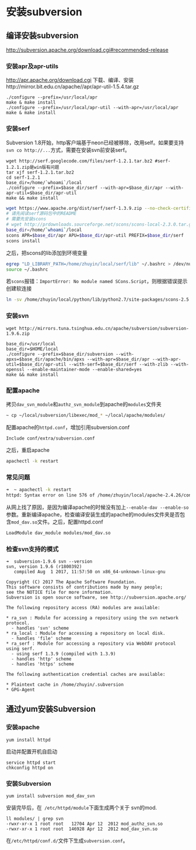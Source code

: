 # 安装subversion

## 编译安装subversion

http://subversion.apache.org/download.cgi#recommended-release

### 安装apr及apr-utils

http://apr.apache.org/download.cgi
下载、编译、安装http://mirror.bit.edu.cn/apache//apr/apr-util-1.5.4.tar.gz

```shell
./configure --prefix=/usr/local/apr
make & make install
./configure --prefix=/usr/local/apr-util --with-apr=/usr/local/apr
make & make install
```

### 安装serf

Subversion 1.8开始，http客户端基于neon已经被移除，改用self。如果要支持`svn co http://...`方式，需要在安装svn前安装serf。

```shell
wget http://serf.googlecode.com/files/serf-1.2.1.tar.bz2 #serf-1.2.1.zip是win版有问题
tar xjf serf-1.2.1.tar.bz2
cd serf-1.2.1
base_dir=/home/`whoami`/local
./configure --prefix=$base_dir/serf --with-apr=$base_dir/apr --with-apr-util=$base_dir/apr-util
make && make install
```

```sh
wget https://www.apache.org/dist/serf/serf-1.3.9.zip --no-check-certificate
# 请先阅读serf源码包中的README
# 需要先安装scons
# wget http://prdownloads.sourceforge.net/scons/scons-local-2.3.0.tar.gz
base_dir=/home/`whoami`/local
scons APR=$base_dir/apr APU=$base_dir/apr-util PREFIX=$base_dir/serf
scons install
```

之后，把scons的lib添加到环境变量

```sh
egrep "LD_LIBRARY_PATH=/home/zhuyin/local/serf/lib" ~/.bashrc > /dev/null || echo 'export LD_LIBRARY_PATH=/home/zhuyin/local/serf/lib:$LD_LIBRARY_PATH' >> ~/.bashrc
source ~/.bashrc
```

若`scons`报错：`ImportError: No module named SCons.Script`，则根据错误提示创建软连接

```sh
ln -sv /home/zhuyin/local/python/lib/python2.7/site-packages/scons-2.5.1-py2.7.egg/scons-2.5.1 /home/zhuyin/local/python/lib/scons-2.5.1
```

### 安装svn

```shell
wget http://mirrors.tuna.tsinghua.edu.cn/apache/subversion/subversion-1.9.6.zip

base_dir=/usr/local
base_dir=$HOME/local
./configure --prefix=$base_dir/subversion --with-apxs=$base_dir/apache/bin/apxs --with-apr=$base_dir/apr --with-apr-util=$base_dir/apr-util --with-serf=$base_dir/serf --with-zlib --with-openssl --enable-maintainer-mode --enable-shared=yes
make && make install
```

### 配置apache

拷贝`dav_svn_module`和`authz_svn_module`到apache的`modules`文件夹

```sh
~ cp ~/local/subversion/libexec/mod_* ~/local/apache/modules/
```

配置apache的`httpd.conf`，增加引用subversion.conf

```
Include conf/extra/subversion.conf
```

之后，重启apache

```sh
apachectl -k restart
```

### 常见问题

```sh
➜  ~ apachectl -k restart
httpd: Syntax error on line 576 of /home/zhuyin/local/apache-2.4.26/conf/httpd.conf: Syntax error on line 2 of /home/zhuyin/local/apache-2.4.26/conf/extra/subversion.conf: Cannot load modules/mod_dav_svn.so into server: /home/zhuyin/local/apache-2.4.26/modules/mod_dav_svn.so: undefined symbol: dav_register_provider
```

从网上找了原因，是因为编译apache的时候没有加上`--enable-dav --enable-so`参数。重新编译apache，检查编译安装生成的apache的modules文件夹是否包含`mod_dav.so`文件。之后，配置httpd.conf

```sh
LoadModule dav_module modules/mod_dav.so
```

### 检查svn支持的模式

```
➜  subversion-1.9.6 svn --version
svn, version 1.9.6 (r1800392)
   compiled Aug  1 2017, 11:57:50 on x86_64-unknown-linux-gnu

Copyright (C) 2017 The Apache Software Foundation.
This software consists of contributions made by many people;
see the NOTICE file for more information.
Subversion is open source software, see http://subversion.apache.org/

The following repository access (RA) modules are available:

* ra_svn : Module for accessing a repository using the svn network protocol.
  - handles 'svn' scheme
* ra_local : Module for accessing a repository on local disk.
  - handles 'file' scheme
* ra_serf : Module for accessing a repository via WebDAV protocol using serf.
  - using serf 1.3.9 (compiled with 1.3.9)
  - handles 'http' scheme
  - handles 'https' scheme

The following authentication credential caches are available:

* Plaintext cache in /home/zhuyin/.subversion
* GPG-Agent
```

## 通过yum安装Subversion

### 安装apache

```shell
yum install httpd
```

启动并配置开机自启动

```shell
service httpd start
chkconfig httpd on
```

### 安装Subversion

```shell
yum install subversion mod_dav_svn
```

安装完毕后，在` /etc/httpd/module`下面生成两个关于 svn的mod.

```
ll modules/ | grep svn
-rwxr-xr-x 1 root root   12704 Apr 12  2012 mod_authz_svn.so
-rwxr-xr-x 1 root root  146928 Apr 12  2012 mod_dav_svn.so
```

在`/etc/httpd/conf.d/`文件下生成`subversion.conf`。
